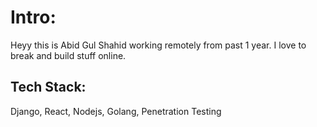 # Intro:
Heyy this is Abid Gul Shahid working remotely from past 1 year. I love to break and build stuff online.

## Tech Stack:
Django, React, Nodejs, Golang, Penetration Testing